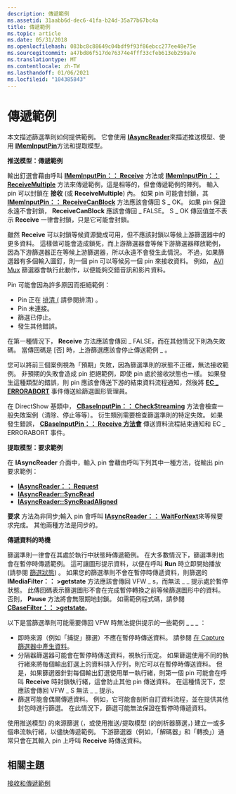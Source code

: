 ```yaml
---
description: 傳遞範例
ms.assetid: 31aabb6d-dec6-41fa-b24d-35a77b67bc4a
title: 傳遞範例
ms.topic: article
ms.date: 05/31/2018
ms.openlocfilehash: 083bc8c88649c04bdf9f93f86ebcc277ee48e75e
ms.sourcegitcommit: a47bd86f517de76374e4fff33cfeb613eb259a7e
ms.translationtype: MT
ms.contentlocale: zh-TW
ms.lasthandoff: 01/06/2021
ms.locfileid: "104385843"
---
```

# <a name="delivering-samples"></a>傳遞範例

本文描述篩選準則如何提供範例。 它會使用 [**IAsyncReader**](/windows/desktop/api/Strmif/nn-strmif-iasyncreader)來描述推送模型、使用 [**IMemInputPin**](/windows/desktop/api/Strmif/nn-strmif-imeminputpin)方法和提取模型。

**推送模型：傳遞範例**

輸出釘選會藉由呼叫 [**IMemInputPin：： Receive**](/windows/desktop/api/Strmif/nf-strmif-imeminputpin-receive) 方法或 [**IMemInputPin：： ReceiveMultiple**](/windows/desktop/api/Strmif/nf-strmif-imeminputpin-receivemultiple) 方法來傳遞範例，這是相等的，但會傳遞範例的陣列。 輸入 pin 可以封鎖在 **接收** (或 **ReceiveMultiple**) 內。 如果 pin 可能會封鎖，其 [**IMemInputPin：： ReceiveCanBlock**](/windows/desktop/api/Strmif/nf-strmif-imeminputpin-receivecanblock) 方法應該會傳回 S \_ OK。 如果 pin 保證永遠不會封鎖， **ReceiveCanBlock** 應該會傳回 \_ FALSE。 S \_ OK 傳回值並不表示 **Receive** 一律會封鎖，只是它可能會封鎖。

雖然 **Receive** 可以封鎖等候資源變成可用，但不應該封鎖以等候上游篩選器中的更多資料。 這樣做可能會造成鎖死，而上游篩選器會等候下游篩選器釋放範例，因為下游篩選器正在等候上游篩選器，所以永遠不會發生此情況。 不過，如果篩選器有多個輸入圖釘，則一個 pin 可以等候另一個 pin 來接收資料。 例如， [AVI Mux](avi-mux-filter.md) 篩選器會執行此動作，以便能夠交錯音訊和影片資料。

Pin 可能會因為許多原因而拒絕範例：

-   Pin 正在 [排清 (](flushing.md) 請參閱排清) 。
-   Pin 未連接。
-   篩選已停止。
-   發生其他錯誤。

在第一種情況下， **Receive** 方法應該會傳回 \_ FALSE，而在其他情況下則為失敗碼。 當傳回碼是 [否] 時，上游篩選應該會停止傳送範例 \_ 。

您可以將前三個案例視為「預期」失敗，因為篩選準則的狀態不正確，無法接收範例。 非預期的失敗會造成 pin 拒絕範例，即使 pin 處於接收狀態也一樣。 如果發生這種類型的錯誤，則 pin 應該會傳送下游的結束資料流程通知，然後將 [**EC \_ ERRORABORT**](ec-errorabort.md) 事件傳送給篩選圖形管理員。

在 DirectShow 基類中， [**CBaseInputPin：： CheckStreaming**](cbaseinputpin-checkstreaming.md) 方法會檢查一般失敗案例（清除、停止等等）。 衍生類別需要檢查篩選準則的特定失敗。 如果發生錯誤， [**CBaseInputPin：： Receive 方法會**](cbaseinputpin-receive.md) 傳送資料流程結束通知和 EC \_ ERRORABORT 事件。

**提取模型：要求範例**

在 **IAsyncReader** 介面中，輸入 pin 會藉由呼叫下列其中一種方法，從輸出 pin 要求範例：

-   [**IAsyncReader：： Request**](/windows/desktop/api/Strmif/nf-strmif-iasyncreader-request)
-   [**IAsyncReader::SyncRead**](/windows/desktop/api/Strmif/nf-strmif-iasyncreader-syncread)
-   [**IAsyncReader::SyncReadAligned**](/windows/desktop/api/Strmif/nf-strmif-iasyncreader-syncreadaligned)

**要求** 方法為非同步;輸入 pin 會呼叫 [**IAsyncReader：： WaitForNext**](/windows/desktop/api/Strmif/nf-strmif-iasyncreader-waitfornext)來等候要求完成。 其他兩種方法是同步的。

**傳遞資料的時機**

篩選準則一律會在其處於執行中狀態時傳遞範例。 在大多數情況下，篩選準則也會在暫停時傳遞範例。 這可讓圖形提示資料，以便在呼叫 **Run** 時立即開始播放 (請參閱 [篩選狀態](filter-states.md)) 。 如果您的篩選準則不會在暫停時傳遞資料，則篩選的 **IMediaFilter：： >getstate** 方法應該會傳回 VFW \_ s，而無法 \_ \_ 提示處於暫停狀態。 此傳回碼表示篩選圖形不會在完成暫停轉換之前等候篩選圖形中的資料。 否則， **Pause** 方法將會無限期地封鎖。 如需範例程式碼，請參閱 [**CBaseFilter：： >getstate**](cbasefilter-getstate.md)。

以下是當篩選準則可能需要傳回 VFW 時無法提供提示的一些範例 \_ \_ \_ ：

-   即時來源（例如「捕捉」篩選）不應在暫停時傳送資料。 請參閱 [在 Capture 篩選器中產生資料](producing-data-in-a-capture-filter.md)。
-   分隔器篩選器可能會在暫停時傳送資料，視執行而定。 如果篩選使用不同的執行緒來將每個輸出釘選上的資料排入佇列，則它可以在暫停時傳送資料。 但是，如果篩選器針對每個輸出釘選使用單一執行緒，則第一個 pin 可能會在呼叫 **Receive** 時封鎖執行緒，這會防止其他 pin 傳送資料。 在這種情況下，您應該會傳回 VFW \_ S 無法 \_ \_ 提示。
-   篩選可能會偶爾傳遞資料。 例如，它可能會剖析自訂資料流程，並在提供其他封包時進行篩選。 在此情況下，篩選可能無法保證在暫停時傳遞資料。

使用推送模型) 的來源篩選 (，或使用推送/提取模型 (的剖析器篩選，) 建立一或多個串流執行緒，以儘快傳遞範例。 下游篩選器（例如，「解碼器」和「轉換」）通常只會在其輸入 pin 上呼叫 **Receive** 時傳送資料。

## <a name="related-topics"></a>相關主題

<dl> <dt>

[接收和傳遞範例](receiving-and-delivering-samples.md)
</dt> </dl>

 

 



